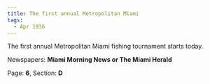 ```yaml
---  
title: The first annual Metropolitan Miami  
tags:  
  - Apr 1936  
---  
```

  
The first annual Metropolitan Miami fishing tournament starts today.  
  
Newspapers: **Miami Morning News or The Miami Herald**  
  
Page: **6**, Section: **D** 
